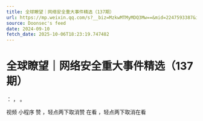 ```yaml
---
title: 全球瞭望｜网络安全重大事件精选（137期）
url: https://mp.weixin.qq.com/s?__biz=MzkwMTMyMDQ3Mw==&mid=2247593387&idx=1&sn=dfb68bd4bd93049555e8d979cd9bdf78
source: Doonsec's feed
date: 2024-09-10
fetch_date: 2025-10-06T18:23:19.747482
---
```


# 全球瞭望｜网络安全重大事件精选（137期）

：
，
。

视频
小程序
赞
，轻点两下取消赞
在看
，轻点两下取消在看